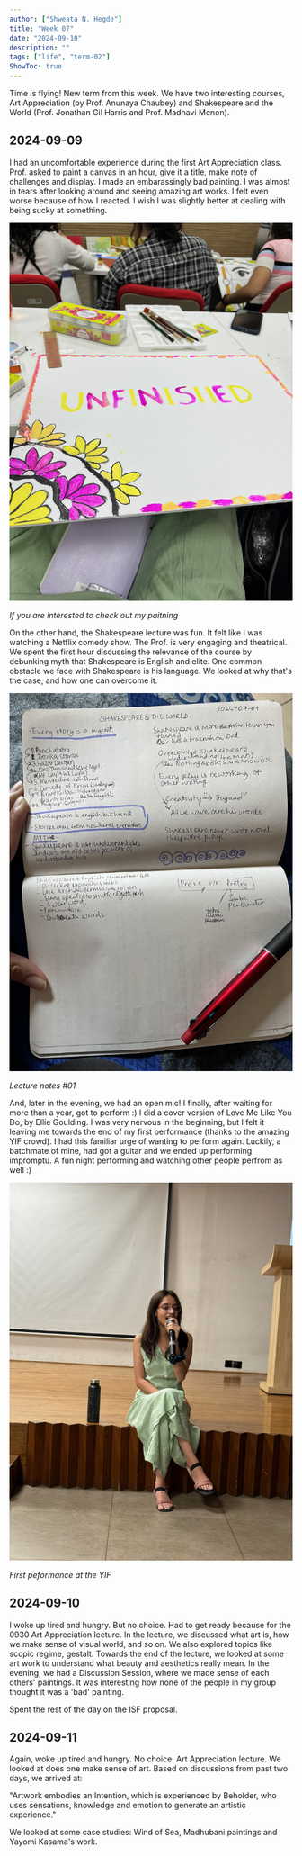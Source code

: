```yaml
---
author: ["Shweata N. Hegde"]
title: "Week 07"
date: "2024-09-10"
description: ""
tags: ["life", "term-02"]
ShowToc: true
---
```

Time is flying! New term from this week. We have two interesting courses, Art Appreciation (by Prof. Anunaya Chaubey) and Shakespeare and the World (Prof. Jonathan Gil Harris and Prof. Madhavi Menon).

## 2024-09-09
I had an uncomfortable experience during the first Art Appreciation class. Prof. asked to paint a canvas in an hour, give it a title, make note of challenges and display. I made an embarassingly bad painting. I was almost in tears after looking around and seeing amazing art works. I felt even worse because of how I reacted. I wish I was slightly better at dealing with being sucky at something.

<img src = "IMG_3752.jpeg">

_If you are interested to check out my paitning_

On the other hand, the Shakespeare lecture was fun. It felt like I was watching a Netflix comedy show. The Prof. is very engaging and theatrical. We spent the first hour discussing the relevance of the course by debunking myth that Shakespeare is English and elite. One common obstacle we face with Shakespeare is his language. We looked at why that's the case, and how one can overcome it.

<img src = "IMG_3789.jpg">

_Lecture notes #01_

And, later in the evening, we had an open mic! I finally, after waiting for more than a year, got to perform :) I did a cover version of Love Me Like You Do, by Ellie Goulding. I was very nervous in the beginning, but I felt it leaving me towards the end of my first performance (thanks to the amazing YIF crowd). I had this familiar urge of wanting to perform again. Luckily, a batchmate of mine, had got a guitar and we ended up performing impromptu. A fun night performing and watching other people perfrom as well :)

<img src = "IMG_0384.jpeg">

_First peformance at the YIF_

## 2024-09-10

I woke up tired and hungry. But no choice. Had to get ready because for the 0930 Art Appreciation lecture. In the lecture, we discussed what art is, how we make sense of visual world, and so on. We also explored topics like scopic regime, gestalt. Towards the end of the lecture, we looked at some art work to understand what beauty and aesthetics really mean. In the evening, we had a Discussion Session, where we made sense of each others' paintings. It was interesting how none of the people in my group thought it was a 'bad' painting.

Spent the rest of the day on the ISF proposal.

## 2024-09-11

Again, woke up tired and hungry. No choice. Art Appreciation lecture. We looked at does one make sense of art. Based on discussions from past two days, we arrived at: 

"Artwork embodies an Intention, which is experienced by Beholder, who uses sensations, knowledge and emotion to generate an artistic experience."

We looked at some case studies: Wind of Sea, Madhubani paintings and Yayomi Kasama's work. 